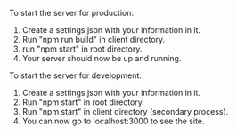 To start the server for production:
1. Create a settings.json with your information in it.
2. Run "npm run build" in client directory.
3. run "npm start" in root directory.
4. Your server should now be up and running.

To start the server for development:
1. Create a settings.json with your information in it.
2. Run "npm start" in root directory.
3. Run "npm start" in client directory (secondary process).
4. You can now go to localhost:3000 to see the site.
